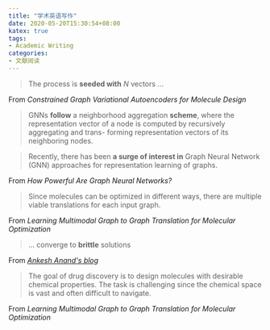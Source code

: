 ```yaml
---
title: "学术英语写作"
date: 2020-05-20T15:30:54+08:00
katex: true
tags:
- Academic Writing
categories:
- 文献阅读
---
```


> The process is **seeded with** $N$ vectors ...

From *Constrained Graph Variational Autoencoders for Molecule Design*



> GNNs **follow** a neighborhood aggregation **scheme**, where the representation vector of a node is computed by recursively aggregating and trans- forming representation vectors of its neighboring nodes.

> Recently, there has been **a surge of interest in** Graph Neural Network (GNN) approaches for representation learning of graphs.

From *How Powerful Are Graph Neural Networks?*



> Since molecules can be optimized in different ways, there are multiple viable translations for each input graph. 

From *Learning Multimodal Graph to Graph Translation for Molecular Optimization*



> ... converge to **brittle** solutions

From *[Ankesh Anand's blog](https://ankeshanand.com/blog/2020/01/26/contrative-self-supervised-learning.html)*



>The goal of drug discovery is to design molecules with desirable chemical properties. The task is challenging since the chemical space is vast and often difficult to navigate.

From *Learning Multimodal Graph to Graph Translation for Molecular Optimization*